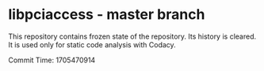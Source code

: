 # libpciaccess - master branch

This repository contains frozen state of the repository.
Its history is cleared. It is used only for static code
analysis with Codacy.

Commit Time: 1705470914